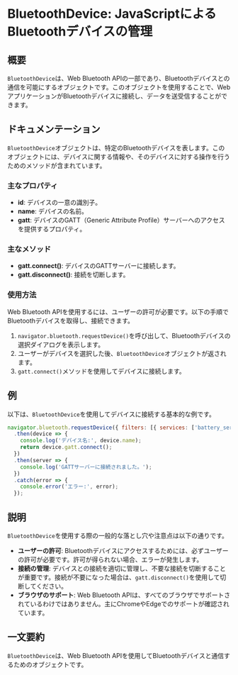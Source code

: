 <!--
Meta Description: # BluetoothDevice: JavaScriptによるBluetoothデバイスの管理 ## 概要 `BluetoothDevice`は、Web Bluetooth APIの一部であり、Bluetoothデバイスとの通信を可能にするオブジェクトです。このオブジェクトを使用することで、Web...
Meta Keywords: bluetoothdevice, bluetooth, gatt, web, connect
-->

# BluetoothDevice: JavaScriptによるBluetoothデバイスの管理

## 概要
`BluetoothDevice`は、Web Bluetooth APIの一部であり、Bluetoothデバイスとの通信を可能にするオブジェクトです。このオブジェクトを使用することで、WebアプリケーションがBluetoothデバイスに接続し、データを送受信することができます。

## ドキュメンテーション
`BluetoothDevice`オブジェクトは、特定のBluetoothデバイスを表します。このオブジェクトには、デバイスに関する情報や、そのデバイスに対する操作を行うためのメソッドが含まれています。

### 主なプロパティ
- **id**: デバイスの一意の識別子。
- **name**: デバイスの名前。
- **gatt**: デバイスのGATT（Generic Attribute Profile）サーバーへのアクセスを提供するプロパティ。

### 主なメソッド
- **gatt.connect()**: デバイスのGATTサーバーに接続します。
- **gatt.disconnect()**: 接続を切断します。

### 使用方法
Web Bluetooth APIを使用するには、ユーザーの許可が必要です。以下の手順でBluetoothデバイスを取得し、接続できます。

1. `navigator.bluetooth.requestDevice()`を呼び出して、Bluetoothデバイスの選択ダイアログを表示します。
2. ユーザーがデバイスを選択した後、`BluetoothDevice`オブジェクトが返されます。
3. `gatt.connect()`メソッドを使用してデバイスに接続します。

## 例
以下は、`BluetoothDevice`を使用してデバイスに接続する基本的な例です。

```javascript
navigator.bluetooth.requestDevice({ filters: [{ services: ['battery_service'] }] })
  .then(device => {
    console.log('デバイス名:', device.name);
    return device.gatt.connect();
  })
  .then(server => {
    console.log('GATTサーバーに接続されました。');
  })
  .catch(error => {
    console.error('エラー:', error);
  });
```

## 説明
`BluetoothDevice`を使用する際の一般的な落とし穴や注意点は以下の通りです。

- **ユーザーの許可**: Bluetoothデバイスにアクセスするためには、必ずユーザーの許可が必要です。許可が得られない場合、エラーが発生します。
- **接続の管理**: デバイスとの接続を適切に管理し、不要な接続を切断することが重要です。接続が不要になった場合は、`gatt.disconnect()`を使用して切断してください。
- **ブラウザのサポート**: Web Bluetooth APIは、すべてのブラウザでサポートされているわけではありません。主にChromeやEdgeでのサポートが確認されています。

## 一文要約
`BluetoothDevice`は、Web Bluetooth APIを使用してBluetoothデバイスと通信するためのオブジェクトです。